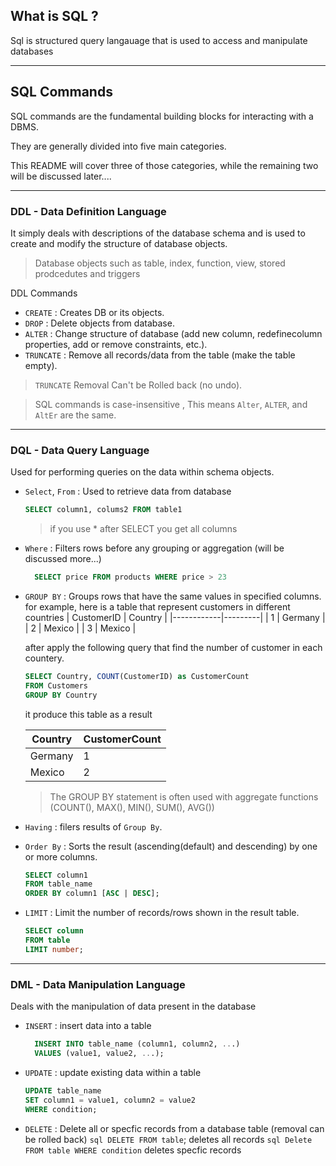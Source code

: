 ## What is SQL ?
Sql is structured query langauage that is used to access and manipulate databases

---
## SQL Commands 
SQL commands are the fundamental building blocks for interacting with a DBMS.

They are generally divided into five main categories.

This README will cover three of those categories, while the remaining two will be discussed later....

---
### DDL - Data Definition Language
It simply deals with descriptions of the database schema and is used to create and modify the structure of database objects.

> Database objects such as table, index, function, view, stored prodcedutes and triggers

DDL Commands 
- `CREATE` : Creates DB or its objects.
- `DROP` : Delete objects from database.
- `ALTER` : Change structure of database (add new column, redefinecolumn properties, add or remove constraints, etc.).
- `TRUNCATE` : Remove all records/data from the table (make the table empty).

> `TRUNCATE` Removal Can't be Rolled back (no undo).

> SQL commands is case-insensitive , This means `Alter`, `ALTER`, and `AltEr` are the same.
---
### DQL - Data Query Language
Used for performing queries on the data within schema objects.
- `Select`, `From` : Used to retrieve data from database 

  ```sql
  SELECT column1, colums2 FROM table1
  ```
  > if you use * after SELECT you get all columns
- `Where` : Filters rows before any grouping or aggregation (will be discussed more...)
  ```sql
    SELECT price FROM products WHERE price > 23
  ```
- `GROUP BY` : Groups rows that have the same values in specified columns.
  for example, here is a table that represent customers in different countries
  | CustomerID | Country |
  |------------|---------|
  | 1          | Germany |
  | 2          | Mexico  |
  | 3          | Mexico  |

  after apply the following query that find the number of customer in each countery.
  ```sql
  SELECT Country, COUNT(CustomerID) as CustomerCount
  FROM Customers
  GROUP BY Country
  ```
  it produce this table as a result
  
    | Country | CustomerCount |
    |------------|---------|
    | Germany        | 1 |
    | Mexico         | 2  |
  > The GROUP BY statement is often used with aggregate functions (COUNT(), MAX(), MIN(), SUM(), AVG())

- `Having` : filers results of `Group By`.
- `Order By` : Sorts the result (ascending(default) and descending) by one or more columns.
  ```sql
  SELECT column1
  FROM table_name
  ORDER BY column1 [ASC | DESC];
  ```
- `LIMIT` : Limit the number of records/rows shown in the result table.
  ```sql
  SELECT column
  FROM table
  LIMIT number;
  ```

---
### DML - Data Manipulation Language
Deals with the manipulation of data present in the database

- `INSERT` : insert data into a table 
  ```sql
    INSERT INTO table_name (column1, column2, ...)
    VALUES (value1, value2, ...);
  ```
- `UPDATE` : update existing data within a table
  ```sql
  UPDATE table_name
  SET column1 = value1, column2 = value2
  WHERE condition;
  ```
- `DELETE` : Delete all or specfic records from a database table (removal can be rolled back)
  ```sql DELETE FROM table```; deletes all records
  ```sql Delete FROM table WHERE condition``` deletes specfic records

  
  
  

